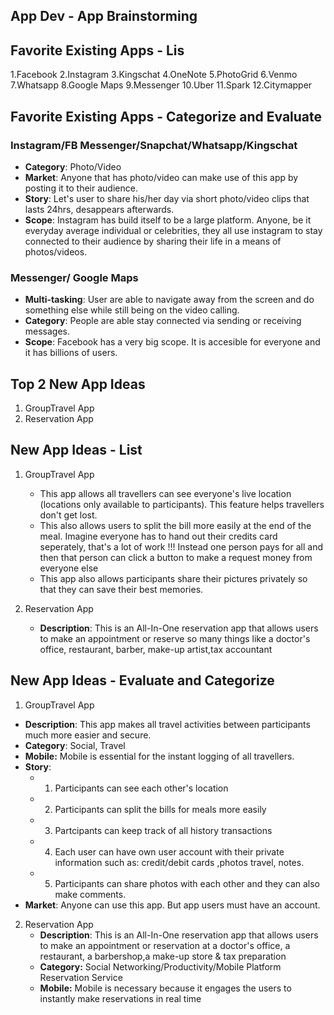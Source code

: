 ## App Dev - App Brainstorming 

## Favorite Existing Apps - Lis
1.Facebook
2.Instagram
3.Kingschat
4.OneNote
5.PhotoGrid
6.Venmo
7.Whatsapp
8.Google Maps
9.Messenger
10.Uber
11.Spark
12.Citymapper


## Favorite Existing Apps - Categorize and Evaluate
### Instagram/FB Messenger/Snapchat/Whatsapp/Kingschat
   - **Category**: Photo/Video
   - **Market**: Anyone that has photo/video can make use of this app by posting it to their audience. 
   - **Story**: Let's user to share his/her day via short photo/video clips that lasts 24hrs, desappears afterwards. 
   - **Scope**: Instagram has build itself to be a large platform. Anyone, be it everyday average individual or celebrities, they all use instagram to stay connected to their audience by sharing their life in a means of photos/videos.


### Messenger/ Google Maps
- **Multi-tasking**: User are able to navigate away from the screen and do something else while still being on the video calling.
- **Category**: People are able stay connected via sending or receiving messages. 
- **Scope**: Facebook has a very big scope. It is accesible for everyone and it has billions of users. 

## Top 2 New App Ideas
1. GroupTravel App
2. Reservation App

## New App Ideas - List
1. GroupTravel App
    - This app allows all travellers can see everyone's live location (locations only available to participants). This feature helps travellers don't get lost.
    -  This also allows users to split the bill more easily at the end of the meal. Imagine everyone has to hand out their credits card seperately, that's a lot of work !!! Instead one person pays for all and then that person can click a button to make a request money from everyone else
    -  This app also allows participants share their pictures privately so that they can save their best memories.

2. Reservation App
   - **Description**: This is an All-In-One reservation app that allows users to make an appointment or reserve so many things like a doctor's office, restaurant, barber, make-up artist,tax accountant
  
## New App Ideas - Evaluate and Categorize
1. GroupTravel App
 - **Description**: This app makes all travel activities between participants much more easier and secure.
 - **Category**: Social, Travel
 - **Mobile:** Mobile is essential for the instant logging of all travellers. 
 -  **Story**: 
     -  1. Participants can see each other's location
     -  2. Participants can split the bills for meals more easily
     -  3. Partcipants can keep track of all history transactions
     -  4. Each user can have own user account with their private information such as: credit/debit cards ,photos travel, notes.
     -  5. Participants can share photos with each other and they can also make comments.
 -   **Market**: Anyone can use this app. But app users must have an account.


2. Reservation App
   - **Description**: This is an All-In-One reservation app that allows users to make an appointment or reservation at a doctor's office, a restaurant, a barbershop,a make-up store & tax preparation
   - **Category:** Social Networking/Productivity/Mobile Platform Reservation Service
   - **Mobile:** Mobile is necessary because it engages the users to instantly make reservations in real time
